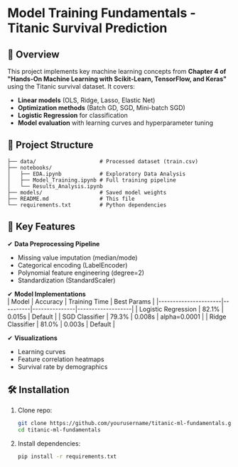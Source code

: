 # **Model Training Fundamentals - Titanic Survival Prediction**

## **📌 Overview**
This project implements key machine learning concepts from **Chapter 4 of "Hands-On Machine Learning with Scikit-Learn, TensorFlow, and Keras"** using the Titanic survival dataset. It covers:
- **Linear models** (OLS, Ridge, Lasso, Elastic Net)
- **Optimization methods** (Batch GD, SGD, Mini-batch SGD)
- **Logistic Regression** for classification
- **Model evaluation** with learning curves and hyperparameter tuning

## **📂 Project Structure**
```
├── data/                    # Processed dataset (train.csv)
├── notebooks/
│   ├── EDA.ipynb            # Exploratory Data Analysis
│   ├── Model_Training.ipynb # Full training pipeline
│   └── Results_Analysis.ipynb
├── models/                  # Saved model weights
├── README.md                # This file
└── requirements.txt         # Python dependencies
```

## **🚀 Key Features**
✔ **Data Preprocessing Pipeline**  
- Missing value imputation (median/mode)
- Categorical encoding (LabelEncoder)  
- Polynomial feature engineering (degree=2)  
- Standardization (StandardScaler)  

✔ **Model Implementations**  
| Model                | Accuracy | Training Time | Best Params       |
|----------------------|----------|---------------|-------------------|
| Logistic Regression  | 82.1%    | 0.015s        | Default           |
| SGD Classifier       | 79.3%    | 0.008s        | alpha=0.0001      |
| Ridge Classifier     | 81.0%    | 0.003s        | Default           |

✔ **Visualizations**  
- Learning curves  
- Feature correlation heatmaps  
- Survival rate by demographics  

## **🛠️ Installation**
1. Clone repo:
   ```bash
   git clone https://github.com/yourusername/titanic-ml-fundamentals.git
   cd titanic-ml-fundamentals
   ```
2. Install dependencies:
   ```bash
   pip install -r requirements.txt
   ```

 

 
